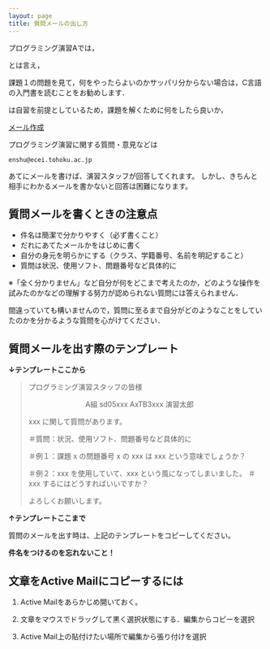 ```yaml
---
layout: page
title: 質問メールの出し方
---
```


プログラミング演習Aでは，

とは言え，

課題１の問題を見て，何をやったらよいのかサッパリ分からない場合は，C言語の入門書を読むことをお勧めします．


は自習を前提としているため，課題を解くために何をしたら良いか，

[メール作成](mailto:enshu@ecei.tohoku.ac.jp?subject=xxxxxに関する質問&body=プログラミング演習スタッフの皆様%0A　　　組　sd)

プログラミング演習に関する質問・意見などは

```enshu@ecei.tohoku.ac.jp```

あてにメールを書けば、演習スタッフが回答してくれます。
しかし、きちんと相手にわかるメールを書かないと回答は困難になります。

## 質問メールを書くときの注意点

* 件名は簡潔で分かりやすく（必ず書くこと）
* だれにあてたメールかをはじめに書く
* 自分の身元を明らかにする（クラス、学籍番号、名前を明記すること）
* 質問は状況、使用ソフト、問題番号など具体的に

※「全く分かりません」など自分が何をどこまで考えたのか，どのような操作を試みたのかなどの理解する努力が認められない質問には答えられません．

間違っていても構いませんので，質問に至るまで自分がどのようなことをしていたのかを分かるような質問を心がけてください．

## 質問メールを出す際のテンプレート

**↓テンプレートここから**

> プログラミング演習スタッフの皆様
>
> 　　　　　　　　A組 sd05xxx AxTB3xxx 演習太郎
>
> xxx に関して質問があります。
>
> ＃質問：状況、使用ソフト、問題番号など具体的に
>
> ＃例１：課題 x の問題番号 x の xxx は xxx という意味でしょうか？
>
> ＃例２：xxx を使用していて、xxx という風になってしまいました。
> ＃      xxx するにはどうすればいいですか？
>
> よろしくお願いします。

**↑テンプレートここまで**

質問のメールを出す時は、上記のテンプレートをコピーしてください。

**件名をつけるのを忘れないこと！**

## 文章をActive Mailにコピーするには

1. Active Mailをあらかじめ開いておく。

2. 文章をマウスでドラッグして黒く選択状態にする．編集からコピーを選択

3. Active Mail上の貼付けたい場所で編集から張り付けを選択
